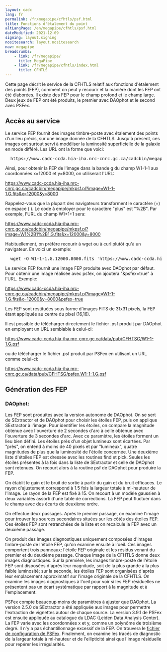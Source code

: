 ```yaml
---
layout: cadc
lang: fr
permalink: /fr/megapipe/cfhtls/psf.html
title: Fonctions d'étalement du point
altLangPage: /en/megapipe/cfhtls/psf.html
dateModified: 2021-12-09
signing: layout.signing
nositesearch: layout.nositesearch
nav: megapipe
breadcrumbs:
    - link: /fr/megapipe/
      title: MegaPipe
    - link: /fr/megapipe/cfhtls/index.html
      title: CFHTLS
---
```

<p>
    Cette page d&eacute;crit le service de la CFHTLS relatif aux fonctions
    d'&eacute;talement des points (FEP), comment on peut y recourir et la
    mani&egrave;re dont les FEP ont &eacute;t&eacute; &eacute;labor&eacute;es. Il existe des FEP pour le
    champ profond et le champ large. Deux jeux de FEP ont &eacute;t&eacute;
    produits, le premier avec DAOphot et le second avec PSFex.
</p>
<h2>Acc&egrave;s au service</h2>
<p>
    Le service FEP fournit des images timbre-poste avec &eacute;talement des
    points d'un lieu pr&eacute;cis, sur une image donn&eacute;e de la
    CFHTLS. Jusqu'&agrave; pr&eacute;sent, ces images ont surtout servi &agrave; mod&eacute;liser
    la luminosit&eacute; superficielle de la galaxie en mode diff&eacute;r&eacute;. Les URL
    ont la forme que voici:
</p>
<pre>
  https://www.cadc-ccda.hia-iha.nrc-cnrc.gc.ca/cadcbin/megapipe/mkpsf.pl?image=[image.fits]&amp;x=[x-pixel]&amp;y=[y-pixel]
</pre>
<p>
    Ainsi, pour obtenir la FEP de l'image dans la bande g du champ W1-1-1 aux coordonn&eacute;es x=12000 et y=8000, on utiliserait l'URL:
</p>
<p>
  <a href="https://www.cadc-ccda.hia-iha.nrc-cnrc.gc.ca/cadcbin/megapipe/mkpsf.pl?image=W1-1-1.G.fits&amp;x=12000&amp;y=8000">https://www.cadc-ccda.hia-iha.nrc-cnrc.gc.ca/cadcbin/megapipe/mkpsf.pl?image=W1-1-1.G.fits&amp;x=12000&amp;y=8000</a>
</p>
<p>
    Rappelez-vous que la plupart des navigateurs transforment le
    caract&egrave;re (+) en espace (&nbsp;). Le code &agrave; employer pour le caract&egrave;re "plus"
    est "%2B". Par exemple, l'URL du champ W1+1+1 sera:
</p>
<p>
  <a href="https://www.cadc-ccda.hia-iha.nrc-cnrc.gc.ca/cadcbin/megapipe/mkpsf.pl?image=W1%2B1%2B1.G.fits&amp;x=12000&amp;y=8000">https://www.cadc-ccda.hia-iha.nrc-cnrc.gc.ca/cadcbin/megapipe/mkpsf.pl?image=W1%2B1%2B1.G.fits&amp;x=12000&amp;y=8000</a>
</p>
<p>
    Habituellement, on pr&eacute;f&egrave;re recourir &agrave; wget ou &agrave; curl plut&ocirc;t qu'&agrave; un navigateur. En voici un exemple:
</p>
<pre>
  wget -O W1-1-1.G.12000.8000.fits 'https://www.cadc-ccda.hia-iha.nrc-cnrc.gc.ca/cadcbin/megapipe/mkpsf.pl?image=W1-1-1.G.fitss&amp;x=12000&amp;y=8000'
</pre>
<p>
    Le service FEP fournit une image FEP produite avec DAOphot par
    d&eacute;faut. Pour obtenir une image r&eacute;alis&eacute;e avec psfex, on ajoutera
    "&amp;psfex=true" &agrave; l'URL. Exemple:
</p>
<p>
  <a href="https://www.cadc-ccda.hia-iha.nrc-cnrc.gc.ca/cadcbin/megapipe/mkpsf.pl?image=W1-1-1.G.fits&amp;x=12000&amp;y=8000&amp;psfex=true">https://www.cadc-ccda.hia-iha.nrc-cnrc.gc.ca/cadcbin/megapipe/mkpsf.pl?image=W1-1-1.G.fits&amp;x=12000&amp;y=8000&amp;psfex=true</a>
</p>
<p>
    Les FEP sont restitu&eacute;es sous forme d'images FITS de 31x31 pixels,
    la FEP &eacute;tant appliqu&eacute;e au centre du pixel (16,16).
</p>
<p>
    Il est possible de t&eacute;l&eacute;charger directement le fichier .psf produit par DAOphot en employant un URL semblable &agrave; celui-ci:
</p>
<p>
  <a href="https://www.cadc-ccda.hia-iha.nrc-cnrc.gc.ca/data/pub/CFHTSG/W1-1-1.G.psf">https://www.cadc-ccda.hia-iha.nrc-cnrc.gc.ca/data/pub/CFHTSG/W1-1-1.G.psf</a>
</p>
<p>
    ou de t&eacute;l&eacute;charger le fichier .psf produit par PSFex en utilisant un URL comme celui-ci:
</p>
<p>
  <a href="https://www.cadc-ccda.hia-iha.nrc-cnrc.gc.ca/data/pub/CFHTSG/psfex.W1-1-1.G.psf">https://www.cadc-ccda.hia-iha.nrc-cnrc.gc.ca/data/pub/CFHTSG/psfex.W1-1-1.G.psf</a>
</p>
<h2>G&eacute;n&eacute;ration des FEP</h2>
<h3>DAOphot:</h3>
<p>
    Les FEP sont produites avec la version autonome de DAOphot. On se
    sert de SExtractor et de DAOphot pour choisir les &eacute;toiles FEP,
    puis on applique SExtractor &agrave; l'image. Pour identifier les
    &eacute;toiles, on compare la magnitude obtenue avec l'ouverture de
    2 secondes d'arc &agrave; celle obtenue avec l'ouverture de 3 secondes
    d'arc. Avec ce param&egrave;tre, les &eacute;toiles forment un lieu bien
    d&eacute;fini. Les &eacute;toiles pr&egrave;s d'un objet lumineux sont &eacute;cart&eacute;es. Par
    "pr&egrave;s", on entend &agrave; moins de 40 pixels et par "lumineux",
    quatre magnitudes de plus que la luminosit&eacute; de l'&eacute;toile
    concern&eacute;e. Une deuxi&egrave;me liste d'&eacute;toiles FEP est dress&eacute;e avec les
    routines find et pick. Seules les &eacute;toiles pr&eacute;sentes &agrave; la fois dans
    la liste de SExtractor et celle de DAOphot sont retenues. On
    recourt alors &agrave; la routine psf de DAOphot pour produire la FEP.
</p>
<p>
    On &eacute;tablit le gain et le bruit de sortie &agrave; partir du gain et du
    bruit efficaces. Le rayon d'ajustement correspond &agrave;
    1.5 fois la largeur totale &agrave; mi-hauteur de l'image. Le rayon de la
    FEP est fix&eacute; &agrave; 15. On recourt &agrave; un mod&egrave;le gaussien &agrave; deux
    variables assorti d'une table de corrections. La FEP peut fluctuer
    dans le champ avec des &eacute;carts de deuxi&egrave;me ordre.
</p>
<p>
    On effectue deux passages. Apr&egrave;s le premier passage, on examine
    l'image pour trouver les sources secondaires situ&eacute;es sur les c&ocirc;t&eacute;s
    des &eacute;toiles FEP. Ces &eacute;toiles FEP sont retranch&eacute;es de la liste et
    on recalcule la FEP avec un deuxi&egrave;me passage.
</p>
<p>
    On produit des images diagnostiques uniquement compos&eacute;es d'images
    timbre-poste de l'&eacute;toile FEP, qu'on examine ensuite &agrave; l'oeil. Ces
    images comportent trois panneaux: l'&eacute;toile FEP originale et les
    r&eacute;sidus venant du premier et du deuxi&egrave;me passage. Chaque image de la
    CFHTLS donne deux images diagnostiques. Sur la premi&egrave;re, les images
    timbre-poste de l'&eacute;toile FEP sont dispos&eacute;es d'apr&egrave;s leur magnitude,
    soit de la plus grande &agrave; la plus faible luminosit&eacute;; sur la seconde,
    les &eacute;toiles FEP sont organis&eacute;es d'apr&egrave;s leur emplacement
    approximatif sur l'image originale de la CFHTLS. On examine les
    images diagnostiques &agrave; l'oeil pour voir si les FEP r&eacute;siduelles ne
    pr&eacute;sentent pas un &eacute;cart syst&eacute;matique par rapport &agrave; la magnitude et &agrave;
    l'emplacement.
</p>
<p>
    PSFex compte beaucoup moins de param&egrave;tres &agrave; ajuster que
    DAOphot. La version 2.5.0 de SExtractor a &eacute;t&eacute; appliqu&eacute;e aux images
    pour permettre l'extraction de vignettes autour de chaque
    source. La version 3.9.1 de PSFex est ensuite appliqu&eacute;e au
    catalogue du LDAC (Leiden Data Analysis Center). La FEP varie avec
    les coordonn&eacute;es x et y, comme un polyn&ocirc;me de troisi&egrave;me degr&eacute;. Il
    n'y a pas &eacute;chantillonnage excessif de la FEP. On trouvera le
    <a href="/static/files/megapipe/cfhtls_psf.psfc">fichier de configuration de PSFex</a>. Finalement, on examine les
    trac&eacute;s de diagnostic de la largeur totale &agrave; mi-hauteur et de
    l'ellipticit&eacute; ainsi que l'image r&eacute;siduelle pour rep&eacute;rer les
    irr&eacute;gularit&eacute;s.
</p>
